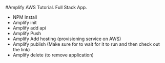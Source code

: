 #Amplify AWS Tutorial. Full Stack App.

- NPM Install
- Amplify init
- Amplify add api
- Amplify Push
- Amplify Add hosting (provisioning service on AWS)
- Amplify publish (Make sure for to wait for it to run and then check out the link)
- Amplify delete (to remove application)
